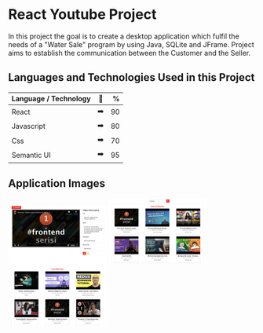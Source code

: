 # React Youtube Project

In this project the goal is to create a desktop application which fulfil the needs of a "Water Sale" program by using Java, SQLite and JFrame. Project aims to establish the communication between the Customer and the Seller.

## Languages and Technologies Used in this Project

| Language / Technology  | :mag_right:  | % |
| :------------ |:---------------:| -----:|
| React      | :arrow_right: | 90 |
| Javascript      | :arrow_right:       |   80 |
| Css | :arrow_right:        |    70 |
| Semantic UI | :arrow_right:        |    95 |

## Application Images

<p>
<a href="https://github.com/goktugust/React-Youtube/blob/master/images/01_y.png" target="_blank">
<img src="https://github.com/goktugust/React-Youtube/blob/master/images/01_y.png" width="200" style="max-width:100%;"></a>
  
<a href="https://github.com/goktugust/React-Youtube/blob/master/images/02_y.png" target="_blank">
<img src="https://github.com/goktugust/React-Youtube/blob/master/images/02_y.png" width="200" style="max-width:100%;"></a>
  
<a href="https://github.com/goktugust/React-Youtube/blob/master/images/03_y.png" target="_blank">
<img src="https://github.com/goktugust/React-Youtube/blob/master/images/03_y.png" width="200" style="max-width:100%;"></a>
</p>


